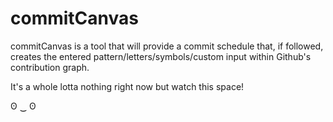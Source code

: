# commitCanvas
commitCanvas is a tool that will provide a commit schedule that, if followed, creates the entered pattern/letters/symbols/custom input within Github's contribution graph.

It's a whole lotta nothing right now but watch this space!

ʘ ‿ ʘ
